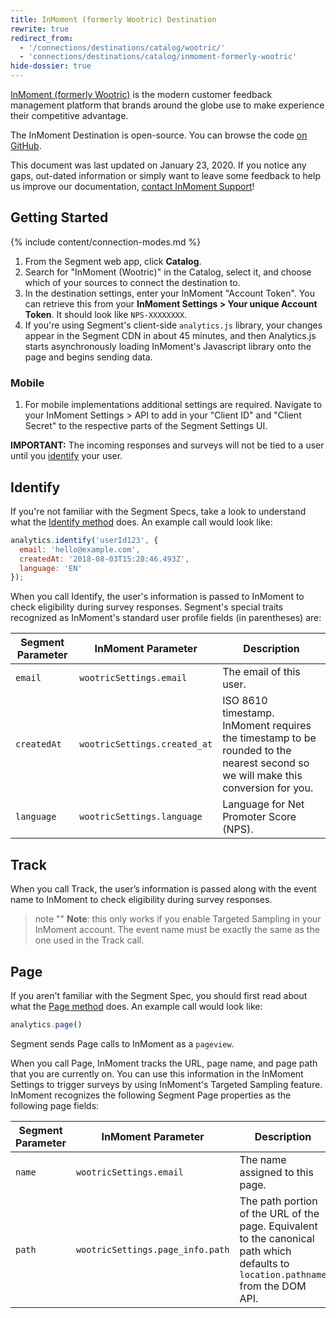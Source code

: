```yaml
---
title: InMoment (formerly Wootric) Destination
rewrite: true
redirect_from: 
  - '/connections/destinations/catalog/wootric/'
  - 'connections/destinations/catalog/inmoment-formerly-wootric'
hide-dossier: true
---
```


[InMoment (formerly Wootric)](https://www.wootric.com/?utm_source=segmentio&utm_medium=docs&utm_campaign=partners) is the modern customer feedback management platform that brands around the globe use to make experience their competitive advantage.

The InMoment Destination is open-source. You can browse the code [on GitHub](https://github.com/segment-integrations/analytics.js-integration-wootric).

This document was last updated on January 23, 2020. If you notice any gaps, out-dated information or simply want to leave some feedback to help us improve our documentation, [contact InMoment Support](mailto:support@wootric.com)!


## Getting Started

{% include content/connection-modes.md %}

1. From the Segment web app, click **Catalog**.
2. Search for "InMoment (Wootric)" in the Catalog, select it, and choose which of your sources to connect the destination to.
3. In the destination settings, enter your InMoment "Account Token".
   You can retrieve this from your **InMoment Settings > Your unique Account Token**. It should look like `NPS-XXXXXXXX`.
4. If you're using Segment's client-side `analytics.js` library, your changes appear in the Segment CDN in about 45 minutes, and then Analytics.js starts asynchronously loading InMoment's Javascript library onto the page and begins sending data.

### Mobile

1. For mobile implementations additional settings are required. Navigate to your InMoment Settings > API to add in your "Client ID" and "Client Secret" to the respective parts of the Segment Settings UI.

**IMPORTANT:**  The incoming responses and surveys will not be tied to a user until you [identify](https://segment.com/docs/connections/destinations/catalog/wootric-by-inmoment/#identify) your user.


## Identify

If you're not familiar with the Segment Specs, take a look to understand what the [Identify method](https://segment.com/docs/connections/spec/identify/) does. An example call would look like:

```javascript
analytics.identify('userId123', {
  email: 'hello@example.com',
  createdAt: '2018-08-03T15:28:46.493Z',
  language: 'EN'
});
```

When you call Identify, the user's information is passed to InMoment to check eligibility during survey responses. Segment's special traits recognized as InMoment's standard user profile fields (in parentheses) are:

| Segment Parameter  | InMoment Parameter                   | Description                          |
| ------------------ | ------------------------------------ | ------------------------------------ |
| `email`            | `wootricSettings.email`           | The email of this user.           |
| `createdAt`        | `wootricSettings.created_at` | ISO 8610 timestamp. InMoment requires the timestamp to be rounded to the nearest second so we will make this conversion for you. |
| `language`         | `wootricSettings.language`              | Language for Net Promoter Score (NPS). |


## Track

When you call Track, the user’s information is passed along with the event name to InMoment to check eligibility during survey responses.
> note ""
> **Note**: this only works if you enable Targeted Sampling in your InMoment account. The event name must be exactly the same as the one used in the Track call.

## Page

If you aren't familiar with the Segment Spec, you should first read about what the [Page method](https://segment.com/docs/connections/spec/page/) does. An example call would look like:

```js
analytics.page()
```

Segment sends Page calls to InMoment as a `pageview`.

When you call Page, InMoment tracks the URL, page name, and page path that you are currently on. You can use this information in the InMoment Settings to trigger surveys by using InMoment's Targeted Sampling feature.
InMoment recognizes the following Segment Page properties as the following page fields:

| Segment Parameter  | InMoment Parameter                   | Description                          |
| ------------------ | ------------------------------------ | ------------------------------------ |
| `name`            | `wootricSettings.email`           | The name assigned to this page.           |
| `path`            | `wootricSettings.page_info.path`           | The path portion of the URL of the page. Equivalent to the canonical path which defaults to `location.pathname` from the DOM API. |
